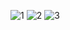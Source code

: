 
![1](https://user-images.githubusercontent.com/93536051/229297380-8688757c-0a56-43f7-bdf7-60c0505fa3c0.png)
![2](https://user-images.githubusercontent.com/93536051/229297382-21f28024-b478-4c27-bd0b-ce7eecc0921c.png)
![3](https://user-images.githubusercontent.com/93536051/229297377-53cda63d-cfb8-4af7-90d5-99bd16409cc6.png)
